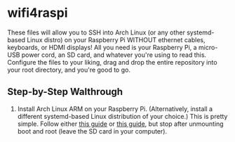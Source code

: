 # wifi4raspi
These files will allow you to SSH into Arch Linux (or any other systemd-based Linux distro) on your Raspberry Pi WITHOUT ethernet cables, keyboards, or HDMI displays! All you need is your Raspberry Pi, a micro-USB power cord, an SD card, and whatever you're using to read this. Configure the files to your liking, drag and drop the entire repository into your root directory, and you're good to go.

## Step-by-Step Walthrough
1. Install Arch Linux ARM on your Raspberry Pi. (Alternatively, install a different systemd-based Linux distribution of your choice.) This is pretty simple. Follow either [this guide](https://archlinuxarm.org/platforms/armv6/raspberry-pi) or [this guide](https://github.com/phortx/Raspberry-Pi-Setup-Guide), but stop after unmounting boot and root (leave the SD card in your computer).
